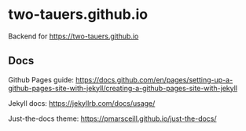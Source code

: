 # two-tauers.github.io

Backend for https://two-tauers.github.io

## Docs

Github Pages guide:
https://docs.github.com/en/pages/setting-up-a-github-pages-site-with-jekyll/creating-a-github-pages-site-with-jekyll

Jekyll docs:
https://jekyllrb.com/docs/usage/

Just-the-docs theme:
https://pmarsceill.github.io/just-the-docs/
